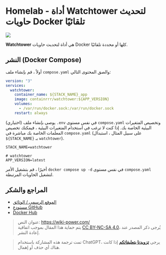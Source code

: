 # Homelab - أداة Watchtower لتحديث حاويات Docker تلقائيًا

![](https://img.wiki-power.com/d/wiki-media/img/202304092337531.png)

**Watchtower** هي أداة لتحديث حاويات Docker كلها أو محددة تلقائيًا.

## النشر (Docker Compose)

أولاً ، قم بإنشاء ملف `compose.yaml` والصق المحتوى التالي:

```yaml title="compose.yaml"
version: "3"
services:
  watchtower:
    container_name: ${STACK_NAME}_app
    image: containrrr/watchtower:${APP_VERSION}
    volumes:
      - /var/run/docker.sock:/var/run/docker.sock
    restart: always
```

(اختياري) يوصى بإنشاء ملف `.env` في نفس مستوى `compose.yaml` وتخصيص المتغيرات البيئية الخاصة بك. إذا كنت لا ترغب في استخدام المتغيرات البيئية ، فيمكنك تخصيص المعلمات الخاصة بك مباشرة في `compose.yaml` (على سبيل المثال ، استبدال `${STACK_NAME}` بـ `watchtower`).

```dotenv title=".env"
STACK_NAME=watchtower

# watchtower
APP_VERSION=latest
```

أخيرًا ، قم بتشغيل الأمر `docker compose up -d` في نفس مستوى `compose.yaml` لتشغيل الحاويات المرتبطة.

## المراجع والشكر

- [الموقع الرسمي / الوثائق](https://containrrr.dev/watchtower)
- [مستودع GitHub](https://github.com/containrrr/watchtower/)
- [Docker Hub](https://hub.docker.com/r/containrrr/watchtower)

> عنوان النص: <https://wiki-power.com/>  
> يتم حماية هذا المقال بموجب اتفاقية [CC BY-NC-SA 4.0](https://creativecommons.org/licenses/by/4.0/deed.zh)، يُرجى ذكر المصدر عند إعادة النشر.

> تمت ترجمة هذه المشاركة باستخدام ChatGPT، يرجى [**تزويدنا بتعليقاتكم**](https://github.com/linyuxuanlin/Wiki_MkDocs/issues/new) إذا كانت هناك أي حذف أو إهمال.
